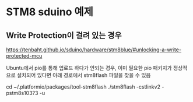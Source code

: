 # STM8 sduino 예제

## Write Protection이 걸려 있는 경우

https://tenbaht.github.io/sduino/hardware/stm8blue/#unlocking-a-write-protected-mcu

Ubuntu에서 pio를 통해 업로드 하다가 안되는 경우, 이미 필요한 pio 패키지가 정상적으로 설치되어 있다면 아래 경로에서 stm8flash 파일을 찾을 수 있음

  cd ~/.platformio/packages/tool-stm8flash
  ./stm8flash -cstlinkv2 -pstm8s103?3 -u